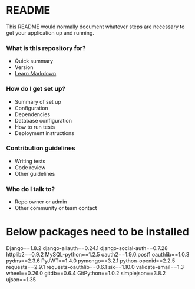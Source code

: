 # README #

This README would normally document whatever steps are necessary to get your application up and running.

### What is this repository for? ###

* Quick summary
* Version
* [Learn Markdown](https://bitbucket.org/tutorials/markdowndemo)

### How do I get set up? ###

* Summary of set up
* Configuration
* Dependencies
* Database configuration
* How to run tests
* Deployment instructions

### Contribution guidelines ###

* Writing tests
* Code review
* Other guidelines

### Who do I talk to? ###

* Repo owner or admin
* Other community or team contact



# Below packages need to be installed
Django==1.8.2
django-allauth==0.24.1
django-social-auth==0.7.28
httplib2==0.9.2
MySQL-python==1.2.5
oauth2==1.9.0.post1
oauthlib==1.0.3
pydns==2.3.6
PyJWT==1.4.0
pymongo==3.2.1
python-openid==2.2.5
requests==2.9.1
requests-oauthlib==0.6.1
six==1.10.0
validate-email==1.3
wheel==0.26.0
gitdb==0.6.4
GitPython==1.0.2
simplejson==3.8.2
ujson==1.35
